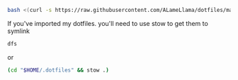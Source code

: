 ```zsh
bash <(curl -s https://raw.githubusercontent.com/ALameLlama/dotfiles/master/scripts/installer.sh)
```

If you've imported my dotfiles. you'll need to use stow to get them to symlink

```zsh
dfs
```

or

```zsh
(cd "$HOME/.dotfiles" && stow .)
```
